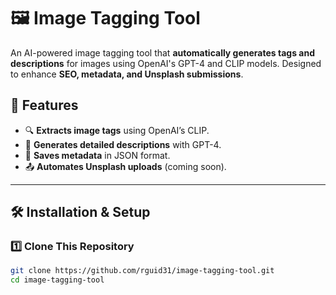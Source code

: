 # 🖼️ Image Tagging Tool

An AI-powered image tagging tool that **automatically generates tags and descriptions** for images using OpenAI's GPT-4 and CLIP models. Designed to enhance **SEO, metadata, and Unsplash submissions**.

## 🎯 Features
- 🔍 **Extracts image tags** using OpenAI’s CLIP.
- 📝 **Generates detailed descriptions** with GPT-4.
- 📄 **Saves metadata** in JSON format.
- 📤 **Automates Unsplash uploads** (coming soon).

---

## 🛠️ Installation & Setup

### **1️⃣ Clone This Repository**
```bash
git clone https://github.com/rguid31/image-tagging-tool.git
cd image-tagging-tool

